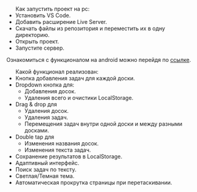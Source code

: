 <div>
<ul>Как запустить проект на pc:
<li>Установить VS Code.</li>
<li>Добавить расширение Live Server.</li>
<li>Скачать файлы из репозитория и переместить их в одну директорию.</li>
<li>Открыть проект.</li>
<li>Запустите сервер.</li>
</ul>

<o>Ознакомиться с функционалом на android можно перейдя по <a href="https://s-t-r-i-x-h-u-b.github.io/practice/">ссылке</a>.</p>


<ul>Какой функционал реализован:
  <li>Кнопка добавления задач для каждой доски.</li>
  <li>Dropdown кнопка для:<ul>
    <li>Добавления досок.</li>
    <li>Удаления всего и очистики LocalStorage.</li>
  </ul></li>
  <li>Drag & drop для<ul>
    <li>Удаления досок.</li>
    <li>Удаления задач.</li>
    <li>Перемещения задач внутри одной доски и между разными досками.</li>
  </ul></li>
  <li>Double tap для<ul>
    <li>Изменения названия досок.</li>
    <li>Изменения текста задач.</li>
  </ul></li>
  <li>Cохранение результатов в LocalStorage.</li>
  <li>Адаптивный интерфейс.</li>
  <li>Поиск задач по тексту.</li>
  <li>Светлая/Темная тема.</li>
  <li>Автоматическая прокрутка страницы при перетаскивании.</li>
</ul>
<div>
